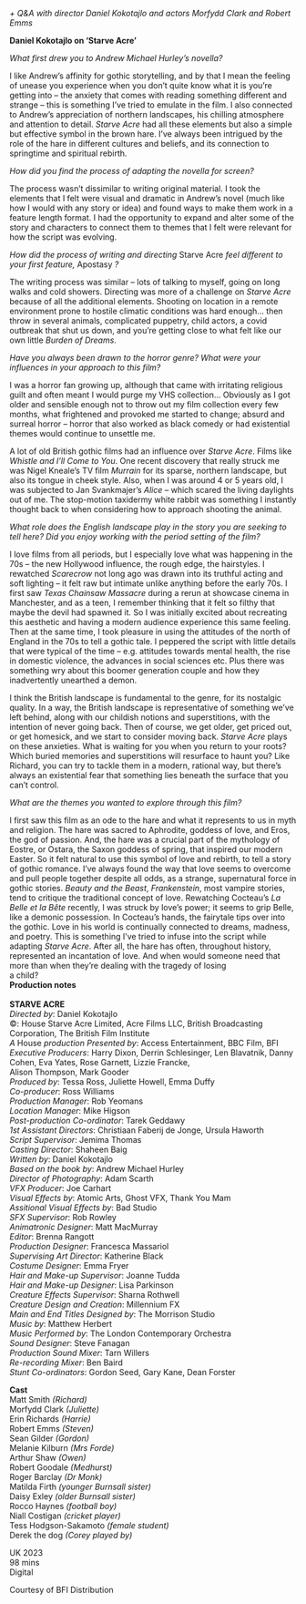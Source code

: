 


_+ Q&A with director Daniel Kokotajlo and actors Morfydd Clark and Robert Emms_

**Daniel Kokotajlo on ‘Starve Acre’**  

_What first drew you to Andrew Michael Hurley’s novella?_

I like Andrew’s affinity for gothic storytelling, and by that I mean the feeling of unease you experience when you don’t quite know what it is you’re getting into – the anxiety that comes with reading something different and strange – this is something I’ve tried to emulate in the film. I also connected to Andrew’s appreciation of northern landscapes, his chilling atmosphere and attention to detail. _Starve Acre_ had all these elements but also a simple but effective symbol in the brown hare. I’ve always been intrigued by the role of the hare in different cultures and beliefs, and its connection to springtime and spiritual rebirth.

_How did you find the process of adapting the novella for screen?_

The process wasn’t dissimilar to writing original material. I took the elements that I felt were visual and dramatic in Andrew’s novel (much like how I would with any story or idea) and found ways to make them work in a feature length format. I had the opportunity to expand and alter some of the story and characters to connect them to themes that I felt were relevant for how the script was evolving.

_How did the process of writing and directing_ Starve Acre _feel different to your first feature,_ Apostasy _?_

The writing process was similar – lots of talking to myself, going on long walks and cold showers. Directing was more of a challenge on _Starve Acre_ because of all the additional elements. Shooting on location in a remote environment prone to hostile climatic conditions was hard enough… then throw in several animals, complicated puppetry, child actors, a covid outbreak that shut us down, and you’re getting close to what felt like our own little _Burden of Dreams_.

_Have you always been drawn to the horror genre? What were your influences in your approach to this film?_

I was a horror fan growing up, although that came with irritating religious guilt and often meant I would purge my VHS collection… Obviously as I got older and sensible enough not to throw out my film collection every few months, what frightened and provoked me started to change; absurd and surreal horror – horror that also worked as black comedy or had existential themes would continue to unsettle me.

A lot of old British gothic films had an influence over _Starve Acre_. Films like _Whistle and I’ll Come to You_. One recent discovery that really struck me was Nigel Kneale’s TV film _Murrain_ for its sparse, northern landscape, but also its tongue in cheek style. Also, when I was around 4 or 5 years old, I was subjected to Jan Svankmajer’s _Alice_ – which scared the living daylights out of me. The stop-motion taxidermy white rabbit was something I instantly thought back to when considering how to approach shooting the animal.

_What role does the English landscape play in the story you are seeking to tell here? Did you enjoy working with the period setting of the film?_

I love films from all periods, but I especially love what was happening in the 70s – the new Hollywood influence, the rough edge, the hairstyles. I rewatched _Scarecrow_ not long ago was drawn into its truthful acting and soft lighting – it felt raw but intimate unlike anything before the early 70s. I first saw _Texas Chainsaw Massacre_ during a rerun at showcase cinema in Manchester, and as a teen, I remember thinking that it felt so filthy that maybe the devil had spawned it. So I was initially excited about recreating this aesthetic and having a modern audience experience this same feeling. Then at the same time, I took pleasure in using the attitudes of the north of England in the 70s to tell a gothic tale. I peppered the script with little details that were typical of the time – e.g. attitudes towards mental health, the rise in domestic violence, the advances in social sciences etc. Plus there was something wry about this boomer generation couple and how they inadvertently unearthed a demon.

I think the British landscape is fundamental to the genre, for its nostalgic quality. In a way, the British landscape is representative of something we’ve left behind, along with our childish notions and superstitions, with the intention of never going back. Then of course, we get older, get priced out, or get homesick, and we start to consider moving back. _Starve Acre_ plays on these anxieties. What is waiting for you when you return to your roots? Which buried memories and superstitions will resurface to haunt you? Like Richard, you can try to tackle them in a modern, rational way, but there’s always an existential fear that something lies beneath the surface that you can’t control.

_What are the themes you wanted to explore through this film?_

I first saw this film as an ode to the hare and what it represents to us in myth and religion. The hare was sacred to Aphrodite, goddess of love, and Eros, the god of passion. And, the hare was a crucial part of the mythology of Eostre, or Ostara, the Saxon goddess of spring, that inspired our modern Easter. So it felt natural to use this symbol of love and rebirth, to tell a story of gothic romance. I’ve always found the way that love seems to overcome and pull people together despite all odds, as a strange, supernatural force in gothic stories. _Beauty and the Beast_, _Frankenstein_, most vampire stories, tend to critique the traditional concept of love. Rewatching Cocteau’s _La Belle et la Bête_ recently, I was struck by love’s power; it seems to grip Belle, like a demonic possession. In Cocteau’s hands, the fairytale tips over into the gothic. Love in his world is continually connected to dreams, madness, and poetry. This is something I’ve tried to infuse into the script while adapting _Starve Acre_. After all, the hare has often, throughout history, represented an incantation of love. And when would someone need that more than when they’re dealing with the tragedy of losing  
a child?  
**Production notes**  
<br>
**STARVE ACRE**  
_Directed by_: Daniel Kokotajlo  
©: House Starve Acre Limited, Acre Films LLC, British Broadcasting Corporation, The British Film Institute  
_A_ House _production_
_Presented by_: Access Entertainment, BBC Film, BFI  
_Executive Producers_: Harry Dixon, Derrin Schlesinger, Len Blavatnik, Danny Cohen, Eva Yates, Rose Garnett, Lizzie Francke,  
Alison Thompson, Mark Gooder  
_Produced by_: Tessa Ross, Juliette Howell, Emma Duffy  
_Co-producer_: Ross Williams  
_Production Manager_: Rob Yeomans  
_Location Manager_: Mike Higson  
_Post-production Co-ordinator_: Tarek Geddawy  
_1st Assistant Directors_: Christiaan Faberij de Jonge, Ursula Haworth  
_Script Supervisor_: Jemima Thomas  
_Casting Director_: Shaheen Baig  
_Written by_: Daniel Kokotajlo  
_Based on the book by_: Andrew Michael Hurley  
_Director of Photography_: Adam Scarth  
_VFX Producer_: Joe Carhart  
_Visual Effects by_: Atomic Arts, Ghost VFX,  Thank You Mam  
_Assitional Visual Effects by_: Bad Studio  
_SFX Supervisor_: Rob Rowley  
_Animatronic Designer_: Matt MacMurray  
_Editor_: Brenna Rangott  
_Production Designer_: Francesca Massariol  
_Supervising Art Director_: Katherine Black  
_Costume Designer_: Emma Fryer  
_Hair and Make-up Supervisor_: Joanne Tudda  
_Hair and Make-up Designer_: Lisa Parkinson  
_Creature Effects Supervisor_: Sharna Rothwell  
_Creature Design and Creation_: Millennium FX  
_Main and End Titles Designed by_:  The Morrison Studio  
_Music by_: Matthew Herbert  
_Music Performed by_:  The London Contemporary Orchestra  
_Sound Designer_: Steve Fanagan  
_Production Sound Mixer_: Tarn Willers  
_Re-recording Mixer_: Ben Baird  
_Stunt Co-ordinators_: Gordon Seed, Gary Kane, Dean Forster  

**Cast**  
Matt Smith _(Richard)_  
Morfydd Clark _(Juliette)_  
Erin Richards _(Harrie)_  
Robert Emms _(Steven)_  
Sean Gilder _(Gordon)_  
Melanie Kilburn _(Mrs Forde)_  
Arthur Shaw _(Owen)_  
Robert Goodale _(Medhurst)_  
Roger Barclay _(Dr Monk)_  
Matilda Firth _(younger Burnsall sister)_  
Daisy Exley _(older Burnsall sister)_  
Rocco Haynes _(football boy)_  
Niall Costigan _(cricket player)_  
Tess Hodgson-Sakamoto _(female student)_  
Derek the dog _(Corey played by)_  

UK 2023  
98 mins  
Digital  

Courtesy of BFI Distribution
<!--stackedit_data:
eyJoaXN0b3J5IjpbOTU4OTYyNzg2XX0=
-->